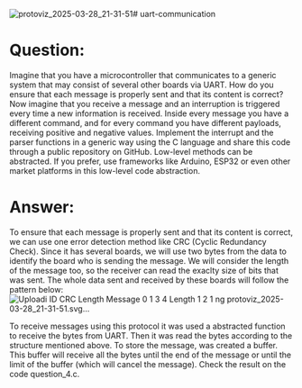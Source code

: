 ![protoviz_2025-03-28_21-31-51](https://github.com/user-attachments/assets/92ba2035-1561-45a4-9d21-1c54aca19792)# uart-communication
# Question:
Imagine that you have a microcontroller that communicates to a generic system that may consist of several other boards via UART. 
How do you ensure that each message is properly sent and that its content is correct?
Now imagine that you receive a message and an interruption is triggered every time a new information is received. 
Inside every message you have a different command, and for every command you have different payloads, receiving positive and negative values.
Implement the interrupt and the parser functions in a generic way using the C language and share this code through a public repository on GitHub. 
Low-level methods can be abstracted. If you prefer, use frameworks like Arduino, ESP32 or even other market platforms in this low-level code abstraction.

# Answer:
To ensure that each message is properly sent and that its content is correct, we can use one error detection method like CRC (Cyclic Redundancy Check).
Since it has several boards, we will use two bytes from the data to identify the board who is sending the message. We will consider the length 
of the message too, so the receiver can read the exaclty size of bits that was sent. The whole data sent and received by these boards will follow the pattern below:
![Uploadi
<svg viewBox="0 0 450 180" xmlns="http://www.w3.org/2000/svg" style="background-color:#FFFFFF">
  <polygon points="50,50 50,130 100,130 100,50" fill="#FFFFFF" style="stroke:#000000;stroke-width:2" />
  <polygon points="100,50 100,130 200,130 200,50" fill="#78B4F0" style="stroke:#000000;stroke-width:2" />
  <polygon points="200,50 200,130 250,130 250,50" fill="#1AA866" style="stroke:#000000;stroke-width:2" />
  <polygon points="250,50 250,130 320,130 370,50" fill="#D07C43" style="stroke:#000000;stroke-width:2" />
  <polygon points="380,50 330,130 400,130 400,50" fill="#D07C43" style="stroke:#000000;stroke-width:2" />
  <line x1="150" y1="50" x2="150" y2="70" style="stroke:#000000;stroke-width:2" />
  <line x1="150" y1="110" x2="150" y2="130" style="stroke:#000000;stroke-width:2" />
  <text x="75" y="90" fill="#000000" dominant-baseline="middle" text-anchor="middle" font-size="16">ID</text>
  <text x="150" y="90" fill="#000000" dominant-baseline="middle" text-anchor="middle" font-size="16">CRC</text>
  <text x="225" y="90" fill="#000000" dominant-baseline="middle" text-anchor="middle" font-size="16">Length</text>
  <text x="297.5" y="90" fill="#000000" dominant-baseline="middle" text-anchor="middle" font-size="16">Message</text>
  <text x="75" y="40" fill="#000000" dominant-baseline="auto" text-anchor="middle" font-size="16">0</text>
  <text x="125" y="40" fill="#000000" dominant-baseline="auto" text-anchor="middle" font-size="16">1</text>
  <text x="225" y="40" fill="#000000" dominant-baseline="auto" text-anchor="middle" font-size="16">3</text>
  <text x="275" y="40" fill="#000000" dominant-baseline="auto" text-anchor="middle" font-size="16">4</text>
  <text x="325" y="150" fill="#000000" dominant-baseline="hanging" text-anchor="middle" font-size="16">Length</text>
  <text x="225" y="150" fill="#000000" dominant-baseline="hanging" text-anchor="middle" font-size="16">1</text>
  <text x="150" y="150" fill="#000000" dominant-baseline="hanging" text-anchor="middle" font-size="16">2</text>
  <text x="75" y="150" fill="#000000" dominant-baseline="hanging" text-anchor="middle" font-size="16">1</text>
  <line x1="250" y1="145" x2="400" y2="145" style="stroke:#000000;stroke-width:2" />
  <line x1="250" y1="140" x2="250" y2="150" style="stroke:#000000;stroke-width:2" />
  <line x1="400" y1="140" x2="400" y2="150" style="stroke:#000000;stroke-width:2" />
  <line x1="200" y1="145" x2="250" y2="145" style="stroke:#000000;stroke-width:2" />
  <line x1="200" y1="140" x2="200" y2="150" style="stroke:#000000;stroke-width:2" />
  <line x1="250" y1="140" x2="250" y2="150" style="stroke:#000000;stroke-width:2" />
  <line x1="100" y1="145" x2="200" y2="145" style="stroke:#000000;stroke-width:2" />
  <line x1="100" y1="140" x2="100" y2="150" style="stroke:#000000;stroke-width:2" />
  <line x1="200" y1="140" x2="200" y2="150" style="stroke:#000000;stroke-width:2" />
  <line x1="50" y1="145" x2="100" y2="145" style="stroke:#000000;stroke-width:2" />
  <line x1="50" y1="140" x2="50" y2="150" style="stroke:#000000;stroke-width:2" />
  <line x1="100" y1="140" x2="100" y2="150" style="stroke:#000000;stroke-width:2" />
  <polygon points="40,90 30,100 30,80" fill="#000000" />
</svg>ng protoviz_2025-03-28_21-31-51.svg…]()


To receive messages using this protocol it was used a abstracted function to receive the bytes from UART. 
Then it was read the bytes according to the structure mentioned above. To store the message, was created a buffer.
This buffer will receive all the bytes until the end of the message or until the limit of the buffer (which will cancel the message).
Check the result on the code question_4.c.
